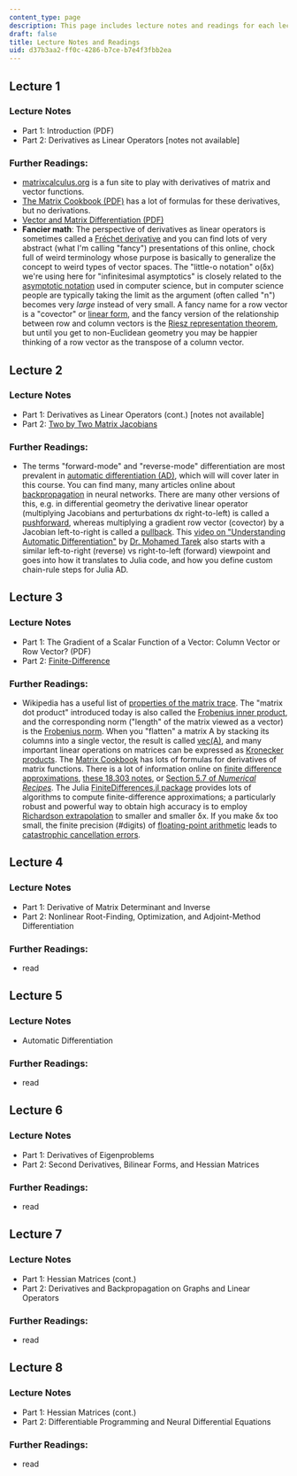 ```yaml
---
content_type: page
description: This page includes lecture notes and readings for each lecture.
draft: false
title: Lecture Notes and Readings
uid: d37b3aa2-ff0c-4286-b7ce-b7e4f3fbb2ea
---
```

## Lecture 1

### Lecture Notes

- Part 1: Introduction (PDF)
- Part 2: Derivatives as Linear Operators \[notes not available\]

### Further Readings:

- [matrixcalculus.org](http://www.matrixcalculus.org/) is a fun site to play with derivatives of matrix and vector functions. 
- [The Matrix Cookbook (PDF)](https://www.math.uwaterloo.ca/~hwolkowi/matrixcookbook.pdf) has a lot of formulas for these derivatives, but no derivations.
- [Vector and Matrix Differentiation (PDF)](https://cdn-uploads.piazza.com/paste/j779e63owl53k6/04b2cb8c2f300212d723bea822a6b856085b28e28ca9debc75a05761a436499c/6.S087_Lecture_2.pdf)
- **Fancier math**: The perspective of derivatives as linear operators is sometimes called a [Fréchet derivative](https://en.wikipedia.org/wiki/Fr%C3%A9chet_derivative) and you can find lots of very abstract (what I'm calling "fancy") presentations of this online, chock full of weird terminology whose purpose is basically to generalize the concept to weird types of vector spaces. The "little-o notation" o(δx) we're using here for "infinitesimal asymptotics" is closely related to the [asymptotic notation](https://en.wikipedia.org/wiki/Big_O_notation) used in computer science, but in computer science people are typically taking the limit as the argument (often called "n") becomes very *large* instead of very small. A fancy name for a row vector is a "covector" or [linear form](https://en.wikipedia.org/wiki/Linear_form), and the fancy version of the relationship between row and column vectors is the [Riesz representation theorem](https://en.wikipedia.org/wiki/Riesz_representation_theorem), but until you get to non-Euclidean geometry you may be happier thinking of a row vector as the transpose of a column vector.

## Lecture 2

### Lecture Notes

- Part 1: Derivatives as Linear Operators (cont.) \[notes not available\]
- Part 2: [Two by Two Matrix Jacobians](https://rawcdn.githack.com/mitmath/matrixcalc/7340d2a7d40e6548a5ca0945ecae96cbac659929/2x2Jacobians.jl.html)

### Further Readings:

- The terms "forward-mode" and "reverse-mode" differentiation are most prevalent in [automatic differentiation (AD)](https://en.wikipedia.org/wiki/Automatic_differentiation), which will will cover later in this course. You can find many, many articles online about [backpropagation](https://en.wikipedia.org/wiki/Backpropagation) in neural networks. There are many other versions of this, e.g. in differential geometry the derivative linear operator (multiplying Jacobians and perturbations dx right-to-left) is called a [pushforward](https://en.wikipedia.org/wiki/Pushforward_(differential)), whereas multiplying a gradient row vector (covector) by a Jacobian left-to-right is called a [pullback](https://en.wikipedia.org/wiki/Pullback_(differential_geometry)). This [video on "Understanding Automatic Differentiation"](https://www.youtube.com/watch?v=UqymrMG-Qi4) by [Dr. Mohamed Tarek](https://github.com/mohamed82008) also starts with a similar left-to-right (reverse) vs right-to-left (forward) viewpoint and goes into how it translates to Julia code, and how you define custom chain-rule steps for Julia AD.

## Lecture 3

### Lecture Notes

- Part 1: The Gradient of a Scalar Function of a Vector: Column Vector or Row Vector? (PDF)
- Part 2: [Finite-Difference](https://nbviewer.org/github/mitmath/matrixcalc/blob/main/Finite%20difference%20checks.ipynb)

### Further Readings:

- Wikipedia has a useful list of [properties of the matrix trace](https://en.wikipedia.org/wiki/Trace_(linear_algebra)#Properties). The "matrix dot product" introduced today is also called the [Frobenius inner product](https://en.wikipedia.org/wiki/Frobenius_inner_product), and the corresponding norm ("length" of the matrix viewed as a vector) is the [Frobenius norm](https://mathworld.wolfram.com/FrobeniusNorm.html). When you "flatten" a matrix A by stacking its columns into a single vector, the result is called [vec(A)](https://en.wikipedia.org/wiki/Vectorization_(mathematics)), and many important linear operations on matrices can be expressed as [Kronecker products](https://en.wikipedia.org/wiki/Kronecker_product). The [Matrix Cookbook](https://www.math.uwaterloo.ca/~hwolkowi/matrixcookbook.pdf) has lots of formulas for derivatives of matrix functions. There is a lot of information online on [finite difference approximations](https://en.wikipedia.org/wiki/Finite_difference), [these 18.303 notes](https://github.com/mitmath/18303/blob/fall16/difference-approx.pdf), or [Section 5.7 of *Numerical Recipes*](http://www.it.uom.gr/teaching/linearalgebra/NumericalRecipiesInC/c5-7.pdf). The Julia [FiniteDifferences.jl package](https://github.com/JuliaDiff/FiniteDifferences.jl) provides lots of algorithms to compute finite-difference approximations; a particularly robust and powerful way to obtain high accuracy is to employ [Richardson extrapolation](https://github.com/JuliaDiff/FiniteDifferences.jl#richardson-extrapolation) to smaller and smaller δx. If you make δx too small, the finite precision (#digits) of [floating-point arithmetic](https://en.wikipedia.org/wiki/Floating-point_arithmetic) leads to [catastrophic cancellation errors](https://en.wikipedia.org/wiki/Catastrophic_cancellation).

## Lecture 4

### Lecture Notes

- Part 1: Derivative of Matrix Determinant and Inverse
- Part 2: Nonlinear Root-Finding, Optimization, and Adjoint-Method Differentiation

### Further Readings:

- read

## Lecture 5

### Lecture Notes

- Automatic Differentiation

### Further Readings:

- read

## Lecture 6

### Lecture Notes

- Part 1: Derivatives of Eigenproblems
- Part 2: Second Derivatives, Bilinear Forms, and Hessian Matrices

### Further Readings:

- read

## Lecture 7

### Lecture Notes

- Part 1: Hessian Matrices (cont.)
- Part 2: Derivatives and Backpropagation on Graphs and Linear Operators

### Further Readings:

- read

## Lecture 8

### Lecture Notes

- Part 1: Hessian Matrices (cont.)
- Part 2: Differentiable Programming and Neural Differential Equations

### Further Readings:

- read